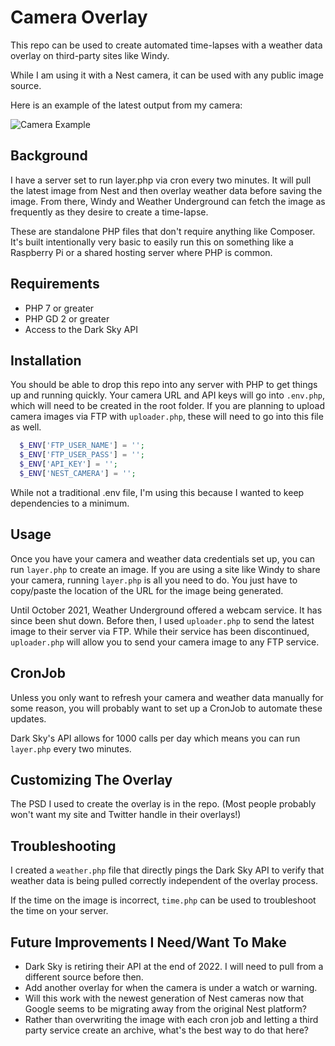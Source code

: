 
# Camera Overlay
This repo can be used to create automated time-lapses with a weather data overlay on third-party sites like Windy.

While I am using it with a Nest camera, it can be used with any public image source.

Here is an example of the latest output from my camera:

![Camera Example](https://lordcol.in/roof-camera/images/roof.jpg)


## Background
I have a server set to run layer.php via cron every two minutes. It will pull the latest image from Nest and then overlay weather data before saving the image. From there, Windy and Weather Underground can fetch the image as frequently as they desire to create a time-lapse.

These are standalone PHP files that don't require anything like Composer. It's built intentionally very basic to easily run this on something like a Raspberry Pi or a shared hosting server where PHP is common.


## Requirements
- PHP 7 or greater
- PHP GD 2 or greater
- Access to the Dark Sky API


## Installation
You should be able to drop this repo into any server with PHP to get things up and running quickly. Your camera URL and API keys will go into `.env.php`, which will need to be created in the root folder. If you are planning to upload camera images via FTP with `uploader.php`, these will need to go into this file as well.

```php
  $_ENV['FTP_USER_NAME'] = '';
  $_ENV['FTP_USER_PASS'] = '';
  $_ENV['API_KEY'] = '';
  $_ENV['NEST_CAMERA'] = '';
```
While not a traditional .env file, I'm using this because I wanted to keep dependencies to a minimum.

## Usage
Once you have your camera and weather data credentials set up, you can run `layer.php` to create an image. If you are using a site like Windy to share your camera, running `layer.php` is all you need to do. You just have to copy/paste the location of the URL for the image being generated.

Until October 2021, Weather Underground offered a webcam service. It has since been shut down. Before then, I used `uploader.php` to send the latest image to their server via FTP. While their service has been discontinued, `uploader.php` will allow you to send your camera image to any FTP service.

## CronJob
Unless you only want to refresh your camera and weather data manually for some reason, you will probably want to set up a CronJob to automate these updates.

Dark Sky's API allows for 1000 calls per day which means you can run `layer.php` every two minutes.

## Customizing The Overlay
The PSD I used to create the overlay is in the repo. (Most people probably won't want my site and Twitter handle in their overlays!)

## Troubleshooting
I created a `weather.php` file that directly pings the Dark Sky API to verify that weather data is being pulled correctly independent of the overlay process.

If the time on the image is incorrect, `time.php` can be used to troubleshoot the time on your server.

## Future Improvements I Need/Want To Make
- Dark Sky is retiring their API at the end of 2022. I will need to pull from a different source before then.
- Add another overlay for when the camera is under a watch or warning.
- Will this work with the newest generation of Nest cameras now that Google seems to be migrating away from the original Nest platform?
- Rather than overwriting the image with each cron job and letting a third party service create an archive, what's the best way to do that here?

